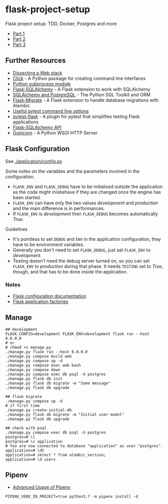 # flask-project-setup

Flask project setup: TDD, Docker, Postgres and more

- [Part 1](https://www.thedigitalcatonline.com/blog/2020/07/05/flask-project-setup-tdd-docker-postgres-and-more-part-1/)
- [Part 2](https://www.thedigitalcatonline.com/blog/2020/07/06/flask-project-setup-tdd-docker-postgres-and-more-part-2/)
- [Part 3](https://www.thedigitalcatonline.com/blog/2020/07/07/flask-project-setup-tdd-docker-postgres-and-more-part-3/)

## Further Resources

- [Dissecting a Web stack](https://www.thedigitalcatonline.com/blog/2020/02/16/dissecting-a-web-stack/)
- [Click](https://click.palletsprojects.com/en/8.0.x/) - A Python package for creating command line interfaces
- [Python subprocess module](https://docs.python.org/3/library/subprocess.html)
- [Flask-SQLAlchemy](https://flask-sqlalchemy.palletsprojects.com/en/2.x/) - A Flask extension to work with SQLAlchemy
- [SQLAlchemy and PostgreSQL](https://docs.sqlalchemy.org/en/13/dialects/postgresql.html) - The Python SQL Toolkit and ORM
- [Flask-Migrate](https://flask-migrate.readthedocs.io/en/latest/) - A Flask extension to handle database migrations with Alembic
- [Useful pytest command line options](https://www.thedigitalcatonline.com/blog/2018/07/05/useful-pytest-command-line-options/)
- [pytest-flask](https://pytest-flask.readthedocs.io/en/latest/) - A plugin for pytest that simplifies testing Flask applications
- [Flask-SQLAlchemy API](https://flask-sqlalchemy.palletsprojects.com/en/2.x/api/)
- [Gunicorn](https://gunicorn.org/) - A Python WSGI HTTP Server

## Flask Configuration

See [./application/config.py](./application/config.py)

Some notes on the variables and the parameters involved in the configuration.

- `FLASK_ENV` and `FLASK_DEBUG` have to be initialised outside the application as the code might misbehave if they are changed once the engine has been started.
- `FLASK_ENV` can have only the two values _development_ and _production_ and the main difference is in performances.
- If `FLASK_ENV` is _development_ then `FLASK_DEBUG` becomes automatically _True_.

Guidelines

- It's pointless to set `DEBUG` and `ENV` in the application configuration, they have to be environment variables.
- Generally you don't need to set `FLASK_DEBUG`, just set `FLASK_ENV` to _development_.
- Testing doesn't need the debug server turned on, so you can set `FLASK_ENV` to _production_ during that phase. It needs `TESTING` set to _True_, though, and that has to be done inside the application.

### Notes

- [Flask configuration documentation](https://flask.palletsprojects.com/en/2.0.x/config/)
- [Flask application factories](https://flask.palletsprojects.com/en/2.0.x/patterns/appfactories/)

## Manage

```
## development
FLASK_CONFIG=development FLASK_ENV=development flask run --host 0.0.0.0
# or
# chmod +x manage.py
./manage.py flask run --host 0.0.0.0
./manage.py compose build web
./manage.py compose up -d
./manage.py compose exec web bash
./manage.py compose down
./manage.py compose exec db psql -U postgres
./manage.py flask db init
./manage.py flask db migrate -m "Some message"
./manage.py flask db upgrade

## flask migrate
./manage.py compose up -d
# if first time
./manage.py create-initial-db
./manage.py flask db migrate -m "Initial user model"
./manage.py flask db upgrade

## check with psql
./manage.py compose exec db psql -U postgres
postgres=# \l
postgres=# \c application
# You are now connected to database "application" as user "postgres".
application=# \dt
application=# select * from alembic_version;
application=# \d users
```

## Pipenv

- [Advanced Usage of Pipenv](https://pipenv-fork.readthedocs.io/en/latest/advanced.html)

```
PIPENV_VENV_IN_PROJECT=true python3.7 -m pipenv install -d
```
